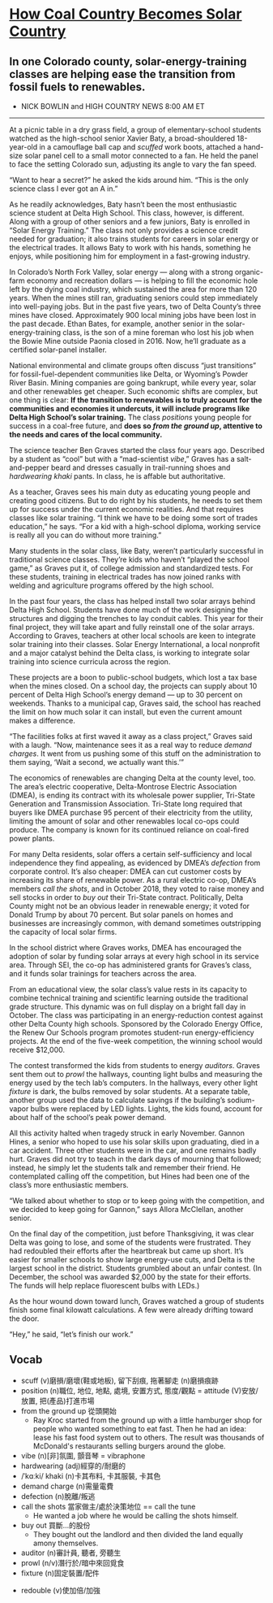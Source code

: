 # [How Coal Country Becomes Solar Country](https://www.theatlantic.com/science/archive/2019/12/how-coal-country-becomes-solar-country/603628/)
## In one Colorado county, solar-energy-training classes are helping ease the transition from fossil fuels to renewables.
- NICK BOWLIN and HIGH COUNTRY NEWS 8:00 AM ET
---------------------------------------------------------------------------------------------------------------------
At a picnic table in a dry grass field, a group of elementary-school students watched as the high-school senior Xavier Baty, a broad-shouldered 18-year-old in a camouflage ball cap and *scuffed* work boots, attached a hand-size solar panel cell to a small motor connected to a fan. He held the panel to face the setting Colorado sun, adjusting its angle to vary the fan speed.

“Want to hear a secret?” he asked the kids around him. “This is the only science class I ever got an A in.”

As he readily acknowledges, Baty hasn’t been the most enthusiastic science student at Delta High School. This class, however, is different. Along with a group of other seniors and a few juniors, Baty is enrolled in “Solar Energy Training.” The class not only provides a science credit needed for graduation; it also trains students for careers in solar energy or the electrical trades. It allows Baty to work with his hands, something he enjoys, while positioning him for employment in a fast-growing industry.

In Colorado’s North Fork Valley, solar energy — along with a strong organic-farm economy and recreation dollars — is helping to fill the economic hole left by the dying coal industry, which sustained the area for more than 120 years. When the mines still ran, graduating seniors could step immediately into well-paying jobs. But in the past five years, two of Delta County’s three mines have closed. Approximately 900 local mining jobs have been lost in the past decade. Ethan Bates, for example, another senior in the solar-energy-training class, is the son of a mine foreman who lost his job when the Bowie Mine outside Paonia closed in 2016. Now, he’ll graduate as a certified solar-panel installer.

National environmental and climate groups often discuss “just transitions” for fossil-fuel-dependent communities like Delta, or Wyoming’s Powder River Basin. Mining companies are going bankrupt, while every year, solar and other renewables get cheaper. Such economic shifts are complex, but one thing is clear: **If the transition to renewables is to truly account for the communities and economies it undercuts, it will include programs like Delta High School’s solar training.** The class *positions* young people for success in a coal-free future, and **does so *from the ground up*, attentive to the needs and cares of the local community.**

The science teacher Ben Graves started the class four years ago. Described by a student as “cool” but with a “mad-scientist *vibe*,” Graves has a salt-and-pepper beard and dresses casually in trail-running shoes and *hardwearing* *khaki* pants. In class, he is affable but authoritative.

As a teacher, Graves sees his main duty as educating young people and creating good citizens. But to do right by his students, he needs to set them up for success under the current economic realities. And that requires classes like solar training. “I think we have to be doing some sort of trades education,” he says. “For a kid with a high-school diploma, working service is really all you can do without more training.”

Many students in the solar class, like Baty, weren’t particularly successful in traditional science classes. They’re kids who haven’t “played the school game,” as Graves put it, of college admission and standardized tests. For these students, training in electrical trades has now joined ranks with welding and agriculture programs offered by the high school.

In the past four years, the class has helped install two solar arrays behind Delta High School. Students have done much of the work designing the structures and digging the trenches to lay conduit cables. This year for their final project, they will take apart and fully reinstall one of the solar arrays. According to Graves, teachers at other local schools are keen to integrate solar training into their classes. Solar Energy International, a local nonprofit and a major catalyst behind the Delta class, is working to integrate solar training into science curricula across the region.

These projects are a boon to public-school budgets, which lost a tax base when the mines closed. On a school day, the projects can supply about 10 percent of Delta High School’s energy demand — up to 30 percent on weekends. Thanks to a municipal cap, Graves said, the school has reached the limit on how much solar it can install, but even the current amount makes a difference.

“The facilities folks at first waved it away as a class project,” Graves said with a laugh. “Now, maintenance sees it as a real way to reduce *demand charges*. It went from us pushing some of this stuff on the administration to them saying, ‘Wait a second, we actually want this.’”

The economics of renewables are changing Delta at the county level, too. The area’s electric cooperative, Delta-Montrose Electric Association (DMEA), is ending its contract with its wholesale power supplier, Tri-State Generation and Transmission Association. Tri-State long required that buyers like DMEA purchase 95 percent of their electricity from the utility, limiting the amount of solar and other renewables local co-ops could produce. The company is known for its continued reliance on coal-fired power plants.

For many Delta residents, solar offers a certain self-sufficiency and local independence they find appealing, as evidenced by DMEA’s *defection* from corporate control. It’s also cheaper: DMEA can cut customer costs by increasing its share of renewable power. As a rural electric co-op, DMEA’s members *call the shots*, and in October 2018, they voted to raise money and sell stocks in order to *buy out* their Tri-State contract. Politically, Delta County might not be an obvious leader in renewable energy; it voted for Donald Trump by about 70 percent. But solar panels on homes and businesses are increasingly common, with demand sometimes outstripping the capacity of local solar firms.

In the school district where Graves works, DMEA has encouraged the adoption of solar by funding solar arrays at every high school in its service area. Through SEI, the co-op has administered grants for Graves’s class, and it funds solar trainings for teachers across the area.

From an educational view, the solar class’s value rests in its capacity to combine technical training and scientific learning outside the traditional grade structure. This dynamic was on full display on a bright fall day in October. The class was participating in an energy-reduction contest against other Delta County high schools. Sponsored by the Colorado Energy Office, the Renew Our Schools program promotes student-run energy-efficiency projects. At the end of the five-week competition, the winning school would receive $12,000.

The contest transformed the kids from students to energy *auditors*. Graves sent them out to *prowl* the hallways, counting light bulbs and measuring the energy used by the tech lab’s computers. In the hallways, every other light *fixture* is dark, the bulbs removed by solar students. At a separate table, another group used the data to calculate savings if the building’s sodium-vapor bulbs were replaced by LED lights. Lights, the kids found, account for about half of the school’s peak power demand.

All this activity halted when tragedy struck in early November. Gannon Hines, a senior who hoped to use his solar skills upon graduating, died in a car accident. Three other students were in the car, and one remains badly hurt. Graves did not try to teach in the dark days of mourning that followed; instead, he simply let the students talk and remember their friend. He contemplated calling off the competition, but Hines had been one of the class’s more enthusiastic members.

“We talked about whether to stop or to keep going with the competition, and we decided to keep going for Gannon,” says Allora McClellan, another senior.

On the final day of the competition, just before Thanksgiving, it was clear Delta was going to lose, and some of the students were frustrated. They had redoubled their efforts after the heartbreak but came up short. It’s easier for smaller schools to show large energy-use cuts, and Delta is the largest school in the district. Students grumbled about an unfair contest. (In December, the school was awarded $2,000 by the state for their efforts. The funds will help replace fluorescent bulbs with LEDs.)

As the hour wound down toward lunch, Graves watched a group of students finish some final kilowatt calculations. A few were already drifting toward the door.

“Hey,” he said, “let’s finish our work.”

## Vocab
- scuff (v)磨損/磨壞(鞋或地板), 留下刮痕, 拖著腳走 (n)磨損痕跡
- position (n)職位, 地位, 地點, 處境, 安置方式, 態度/觀點 = attitude (V)安放/放置, 把(產品)打進市場
- from the ground up 從頭開始
	- Ray Kroc started from the ground up with a little hamburger shop for people who wanted something to eat fast. Then he had an idea: lease his fast food system out to others. The result was thousands of McDonald's restaurants selling burgers around the globe.
- vibe (n)[非]氛圍, 顫音琴 = vibraphone
- hardwearing (adj)經穿的/耐磨的
- /ˈkɑːki/ khaki (n)卡其布料, 卡其服裝, 卡其色
- demand charge (n)需量電費
- defection (n)脫離/叛逃
- call the shots 當家做主/處於決策地位 == call the tune
	- He wanted a job where he would be calling the shots himself.
- buy out 買斷…的股份
	- They bought out the landlord and then divided the land equally amony themselves. 
- auditor (n)審計員, 聽者, 旁聽生
- prowl (n/v)潛行於/暗中來回覓食
- fixture (n)固定裝置/配件
+ redouble (v)使加倍/加強